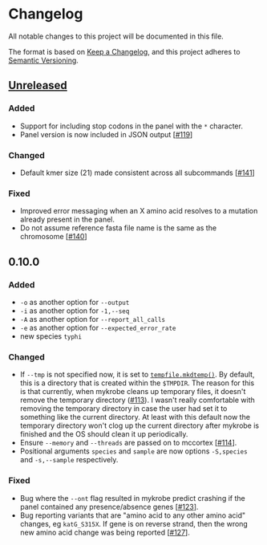 # Changelog

All notable changes to this project will be documented in this file.

The format is based on [Keep a Changelog](https://keepachangelog.com/en/1.0.0/), and
this project adheres to [Semantic Versioning](https://semver.org/spec/v2.0.0.html).

## [Unreleased]

### Added
- Support for including stop codons in the panel with the `*` character.
- Panel version is now included in JSON output [[#119][119]]

### Changed
- Default kmer size (21) made consistent across all subcommands [[#141][141]]

### Fixed
- Improved error messaging when an X amino acid resolves to a mutation already present
  in the panel.
- Do not assume reference fasta file name is the same as the chromosome [[#140][140]]

## 0.10.0

### Added

- `-o` as another option for `--output`
- `-i` as another option for `-1,--seq`
- `-A` as another option for `--report_all_calls`
- `-e` as another option for `--expected_error_rate`
- new species `typhi`

### Changed

- If `--tmp` is not specified now, it is set to [`tempfile.mkdtemp()`][mkdtemp]. By
  default, this is a directory that is created within the `$TMPDIR`. The reason for this
  is that currently, when mykrobe cleans up temporary files, it doesn't remove the
  temporary directory ([#113][113]). I wasn't really comfortable with removing the
  temporary directory in case the user had set it to something like the current
  directory. At least with this default now the temporary directory won't clog up the
  current directory after mykrobe is finished and the OS should clean it up
  periodically.
- Ensure `--memory` and `--threads` are passed on to mccortex [[#114][114]].
- Positional arguments `species` and `sample` are now options `-S,species` and
  `-s,--sample` respectively.

### Fixed

- Bug where the `--ont` flag resulted in mykrobe predict crashing if the panel
  contained any presence/absence genes [[#123][123]].
- Bug reporting variants that are "amino acid to any other amino acid" changes,
  eg `katG_S315X`. If gene is on reverse strand, then the wrong new amino
  acid change was being reported [[#127][127]].


[113]: https://github.com/Mykrobe-tools/mykrobe/issues/113
[114]: https://github.com/Mykrobe-tools/mykrobe/issues/114
[119]: https://github.com/Mykrobe-tools/mykrobe/issues/119
[123]: https://github.com/Mykrobe-tools/mykrobe/issues/123
[127]: https://github.com/Mykrobe-tools/mykrobe/issues/127
[140]: https://github.com/Mykrobe-tools/mykrobe/issues/140
[141]: https://github.com/Mykrobe-tools/mykrobe/issues/141
[Unreleased]: https://github.com/Mykrobe-tools/mykrobe/compare/v0.10.0...HEAD
[mkdtemp]: https://docs.python.org/3.6/library/tempfile.html#tempfile.mkdtemp

